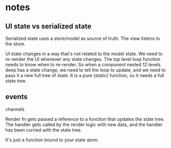 # notes

## UI state vs serialized state

Serialized state uses a store/model as source of truth. The view listens to the store.

UI state changes in a way that's not related to the model state. We need to re-render the UI whenever any state changes. The top level loop function needs to know when to re-render. So when a component nested 12 levels deep has a state change, we need to tell the loop to update, and we need to pass it a new full tree of state. It is a pure (static) function, so it needs a full state tree.


## events

channels

Render fn gets passed a reference to a function that updates the state tree. The handler gets called by the render logic with new data, and the handler has been curried with the state tree.

It's just a function bound to your state atom.
